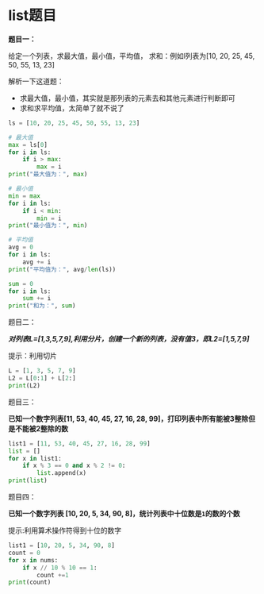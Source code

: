 # list题目

**题目一：**

给定一个列表，求最大值，最小值，平均值， 求和：例如l列表为[10, 20, 25, 45, 50, 55, 13, 23]

解析一下这道题：

- 求最大值，最小值，其实就是那列表的元素去和其他元素进行判断即可
- 求和求平均值，太简单了就不说了

```python
ls = [10, 20, 25, 45, 50, 55, 13, 23]

# 最大值
max = ls[0]
for i in ls:
    if i > max:
        max = i
print("最大值为：", max)

# 最小值
min = max
for i in ls:
    if i < min:
        min = i
print("最小值为：", min)

# 平均值
avg = 0
for i in ls:
    avg += i
print("平均值为：", avg/len(ls))

sum = 0
for i in ls:
    sum += i
print("和为：", sum)
```



题目二：

***对列表L=[1,3,5,7,9],利用分片，创建一个新的列表，没有值3，即L2=[1,5,7,9]***

提示：利用切片

```python
L = [1, 3, 5, 7, 9]
L2 = L[0:1] + L[2:]
print(L2)
```

题目三：

**已知一个数字列表[11, 53, 40, 45, 27, 16, 28, 99]，打印列表中所有能被3整除但是不能被2整除的数**

```python
list1 = [11, 53, 40, 45, 27, 16, 28, 99]
list = []
for x in list1:
    if x % 3 == 0 and x % 2 != 0:
        list.append(x)
print(list)
```

题目四：

**已知一个数字列表 [10, 20, 5, 34, 90, 8]，统计列表中十位数是`1`的数的个数**

提示:利用算术操作符得到十位的数字

```python
list1 = [10, 20, 5, 34, 90, 8]
count = 0
for x in nums:
    if x // 10 % 10 == 1:
        count +=1
print(count)

```

